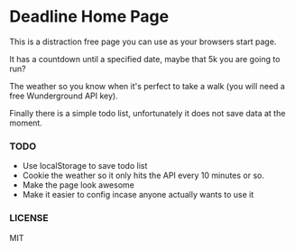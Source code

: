 Deadline Home Page
============================

This is a distraction free page you can use as your browsers start page.

It has a countdown until a specified date, maybe that 5k you are going to run?

The weather so you know when it's perfect to take a walk (you will need a free Wunderground API key).

Finally there is a simple todo list, unfortunately it does not save data at the moment.

### TODO


- Use localStorage to save todo list
- Cookie the weather so it only hits the API every 10 minutes or so.
- Make the page look awesome
- Make it easier to config incase anyone actually wants to use it

### LICENSE

MIT
